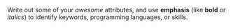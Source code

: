 Write out some of your *awesome* attributes, and use **emphasis** (like **bold** or *italics*) to identify keywords, programming languages, or skills. 
